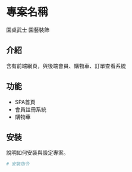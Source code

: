 # 專案名稱
園桌武士 園藝裝飾

## 介紹
含有前端網頁，與後端會員、購物車、訂單查看系統

## 功能
- SPA首頁
- 會員註冊系統
- 購物車

## 安裝
說明如何安裝與設定專案。

```bash
# 安裝指令
